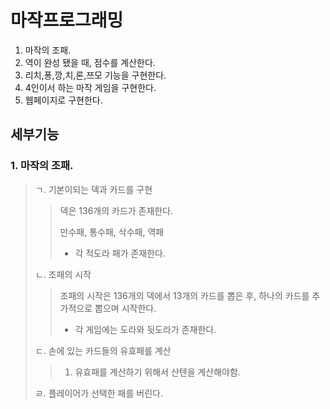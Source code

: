 마작프로그래밍
===============
1. 마작의 조패.
2. 역이 완성 됐을 때, 점수를 계산한다.
3. 리치,퐁,깡,치,론,쯔모 기능을 구현한다.
4. 4인이서 하는 마작 게임을 구현한다.
5. 웹페이지로 구현한다.

세부기능
--------------

### 1. 마작의 조패.
> ㄱ. 기본이되는 덱과 카드를 구현
> > 덱은 136개의 카드가 존재한다.
> >
> > 만수패, 통수패, 삭수패, 역패
> >
> > * 각 적도라 패가 존재한다. 
>
> ㄴ. 조패의 시작 
> > 조패의 시작은 136개의 덱에서 13개의 카드를 뽑은 후, 하나의 카드를 추가적으로 뽑으며 시작한다.
> > * 각 게임에는 도라와 뒷도라가 존재한다.
> 
> ㄷ. 손에 있는 카드들의 유효패를 계산
> 
> > 1) 유효패를 계산하기 위해서 샨텐을 계산해야함.
> >
> 
>
> 
> ㄹ. 플레이어가 선택한 패를 버린다. 

